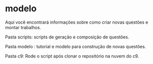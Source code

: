 modelo
======

Aqui você encontrará informações sobre como criar novas questões e montar trabalhos.

Pasta scripts: scripts de geração e composição de questões.

Pasta modelo : tutorial e modelo para construção de novas questões.

Pasta c9: Rode o script após clonar o repositório na nuvem do c9.

